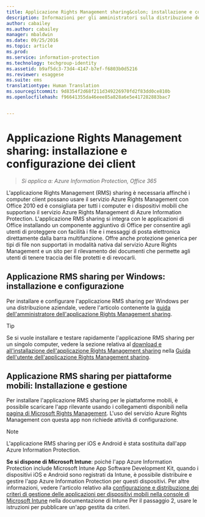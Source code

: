 ```yaml
---
title: Applicazione Rights Management sharing&colon; installazione e configurazione dei client | Azure Information Protection
description: Informazioni per gli amministratori sulla distribuzione dell&quot;applicazione Rights Management (RMS) sharing nei computer e nei dispositivi mobili Windows.
author: cabailey
ms.author: cabailey
manager: mbaldwin
ms.date: 09/25/2016
ms.topic: article
ms.prod: 
ms.service: information-protection
ms.technology: techgroup-identity
ms.assetid: b9af5dc3-73d4-4147-b7ef-f6803b0d5216
ms.reviewer: esaggese
ms.suite: ems
translationtype: Human Translation
ms.sourcegitcommit: 9d8354f2d68f211d349226970fd2f83dd0ce810b
ms.openlocfilehash: f96641355da46eee85a828a6e5e417282883bac7


---
```


# <a name="rights-management-sharing-application-installation-and-configuration-for-clients"></a>Applicazione Rights Management sharing: installazione e configurazione dei client

>*Si applica a: Azure Information Protection, Office 365*

L'applicazione Rights Management (RMS) sharing è necessaria affinché i computer client possano usare il servizio Azure Rights Management con Office 2010 ed è consigliata per tutti i computer e i dispositivi mobili che supportano il servizio Azure Rights Management di Azure Information Protection. L'applicazione RMS sharing si integra con le applicazioni di Office installando un componente aggiuntivo di Office per consentire agli utenti di proteggere con facilità i file e i messaggi di posta elettronica direttamente dalla barra multifunzione. Offre anche protezione generica per tipi di file non supportati in modalità nativa dal servizio Azure Rights Management e un sito per il rilevamento dei documenti che permette agli utenti di tenere traccia dei file protetti e di revocarli.

## <a name="the-rms-sharing-application-for-windows-installation-and-configuration"></a>Applicazione RMS sharing per Windows: installazione e configurazione
Per installare e configurare l'applicazione RMS sharing per Windows per una distribuzione aziendale, vedere l'articolo contenente la [guida dell'amministratore dell'applicazione Rights Management sharing](../rms-client/sharing-app-admin-guide.md).

> [!TIP]
> Se si vuole installare e testare rapidamente l'applicazione RMS sharing per un singolo computer, vedere la sezione relativa al [download e all'installazione dell'applicazione Rights Management sharing](../rms-client/install-sharing-app.md) nella [Guida dell'utente dell'applicazione Rights Management sharing](../rms-client/sharing-app-user-guide.md).

## <a name="the-rms-sharing-application-for-mobile-platforms-installation-and-management"></a>Applicazione RMS sharing per piattaforme mobili: Installazione e gestione
Per installare l'applicazione RMS sharing per le piattaforme mobili, è possibile scaricare l'app rilevante usando i collegamenti disponibili nella [pagina di Microsoft Rights Management](http://go.microsoft.com/fwlink/?LinkId=303970). L'uso del servizio Azure Rights Management con questa app non richiede attività di configurazione.

> [!NOTE]
> L'applicazione RMS sharing per iOS e Android è stata sostituita dall'app Azure Information Protection.

**Se si dispone di Microsoft Intune**: poiché l'app Azure Information Protection include Microsoft Intune App Software Development Kit, quando i dispositivi iOS e Android sono registrati da Intune, è possibile distribuire e gestire l'app Azure Information Protection per questi dispositivi. Per altre informazioni, vedere l'articolo relativo alla [configurazione e distribuzione dei criteri di gestione delle applicazioni per dispositivi mobili nella console di Microsoft Intune](/intune/deploy-use/configure-and-deploy-mobile-application-management-policies-in-the-microsoft-intune-console) nella documentazione di Intune Per il passaggio 2, usare le istruzioni per pubblicare un'app gestita da criteri.






<!--HONumber=Nov16_HO2-->


